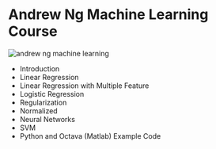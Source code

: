 # Andrew Ng Machine Learning Course

![andrew ng machine learning](https://www.mooclab.club/attachments/machine-learning-stanford-andrew-ng-course-png.1643/)

* Introduction
* Linear Regression
* Linear Regression with Multiple Feature
* Logistic Regression
* Regularization
* Normalized
* Neural Networks
* SVM
* Python and Octava (Matlab) Example Code
